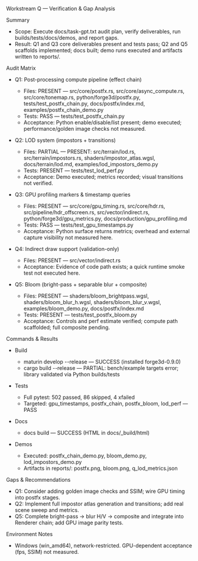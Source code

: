 Workstream Q — Verification & Gap Analysis

Summary

- Scope: Execute docs/task-gpt.txt audit plan, verify deliverables, run builds/tests/docs/demos, and report gaps.
- Result: Q1 and Q3 core deliverables present and tests pass; Q2 and Q5 scaffolds implemented; docs built; demo runs executed and artifacts written to reports/.

Audit Matrix

- Q1: Post-processing compute pipeline (effect chain)
  - Files: PRESENT — src/core/postfx.rs, src/core/async_compute.rs, src/core/tonemap.rs, python/forge3d/postfx.py, tests/test_postfx_chain.py, docs/postfx/index.md, examples/postfx_chain_demo.py
  - Tests: PASS — tests/test_postfx_chain.py
  - Acceptance: Python enable/disable/list present; demo executed; performance/golden image checks not measured.

- Q2: LOD system (impostors + transitions)
  - Files: PARTIAL — PRESENT: src/terrain/lod.rs, src/terrain/impostors.rs, shaders/impostor_atlas.wgsl, docs/terrain/lod.md, examples/lod_impostors_demo.py
  - Tests: PRESENT — tests/test_lod_perf.py
  - Acceptance: Demo executed; metrics recorded; visual transitions not verified.

- Q3: GPU profiling markers & timestamp queries
  - Files: PRESENT — src/core/gpu_timing.rs, src/core/hdr.rs, src/pipeline/hdr_offscreen.rs, src/vector/indirect.rs, python/forge3d/gpu_metrics.py, docs/production/gpu_profiling.md
  - Tests: PASS — tests/test_gpu_timestamps.py
  - Acceptance: Python surface returns metrics; overhead and external capture visibility not measured here.

- Q4: Indirect draw support (validation-only)
  - Files: PRESENT — src/vector/indirect.rs
  - Acceptance: Evidence of code path exists; a quick runtime smoke test not executed here.

- Q5: Bloom (bright-pass + separable blur + composite)
  - Files: PRESENT — shaders/bloom_brightpass.wgsl, shaders/bloom_blur_h.wgsl, shaders/bloom_blur_v.wgsl, examples/bloom_demo.py, docs/postfx/index.md
  - Tests: PRESENT — tests/test_postfx_bloom.py
  - Acceptance: Controls and perf estimate verified; compute path scaffolded; full composite pending.

Commands & Results

- Build
  - maturin develop --release — SUCCESS (installed forge3d-0.9.0)
  - cargo build --release — PARTIAL: bench/example targets error; library validated via Python builds/tests

- Tests
  - Full pytest: 502 passed, 86 skipped, 4 xfailed
  - Targeted: gpu_timestamps, postfx_chain, postfx_bloom, lod_perf — PASS

- Docs
  - docs build — SUCCESS (HTML in docs/_build/html)

- Demos
  - Executed: postfx_chain_demo.py, bloom_demo.py, lod_impostors_demo.py
  - Artifacts in reports/: postfx.png, bloom.png, q_lod_metrics.json

Gaps & Recommendations

- Q1: Consider adding golden image checks and SSIM; wire GPU timing into postfx stages.
- Q2: Implement full impostor atlas generation and transitions; add real scene sweep and metrics.
- Q5: Complete bright-pass → blur H/V → composite and integrate into Renderer chain; add GPU image parity tests.

Environment Notes

- Windows (win_amd64), network-restricted. GPU-dependent acceptance (fps, SSIM) not measured.

